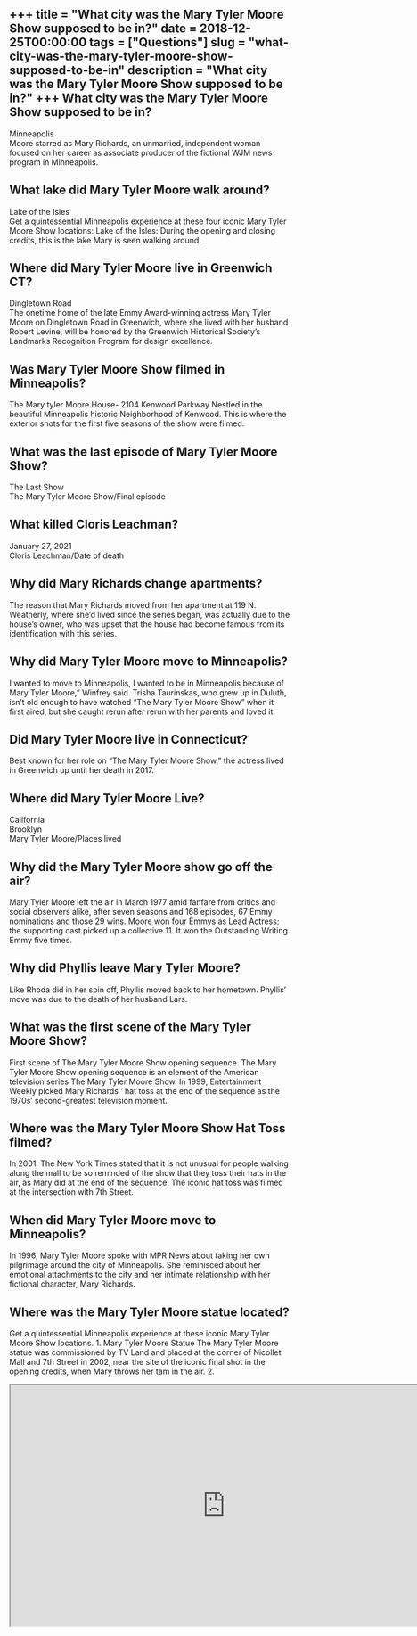 +++
title = "What city was the Mary Tyler Moore Show supposed to be in?"
date = 2018-12-25T00:00:00
tags = ["Questions"]
slug = "what-city-was-the-mary-tyler-moore-show-supposed-to-be-in"
description = "What city was the Mary Tyler Moore Show supposed to be in?"
+++
What city was the Mary Tyler Moore Show supposed to be in?
----------------------------------------------------------

Minneapolis  
Moore starred as Mary Richards, an unmarried, independent woman focused on her career as associate producer of the fictional WJM news program in Minneapolis.

What lake did Mary Tyler Moore walk around?
-------------------------------------------

Lake of the Isles  
Get a quintessential Minneapolis experience at these four iconic Mary Tyler Moore Show locations: Lake of the Isles: During the opening and closing credits, this is the lake Mary is seen walking around.

Where did Mary Tyler Moore live in Greenwich CT?
------------------------------------------------

Dingletown Road  
The onetime home of the late Emmy Award-winning actress Mary Tyler Moore on Dingletown Road in Greenwich, where she lived with her husband Robert Levine, will be honored by the Greenwich Historical Society’s Landmarks Recognition Program for design excellence.

Was Mary Tyler Moore Show filmed in Minneapolis?
------------------------------------------------

The Mary tyler Moore House- 2104 Kenwood Parkway Nestled in the beautiful Minneapolis historic Neighborhood of Kenwood. This is where the exterior shots for the first five seasons of the show were filmed.

What was the last episode of Mary Tyler Moore Show?
---------------------------------------------------

The Last Show  
The Mary Tyler Moore Show/Final episode

What killed Cloris Leachman?
----------------------------

January 27, 2021  
Cloris Leachman/Date of death

Why did Mary Richards change apartments?
----------------------------------------

The reason that Mary Richards moved from her apartment at 119 N. Weatherly, where she’d lived since the series began, was actually due to the house’s owner, who was upset that the house had become famous from its identification with this series.

Why did Mary Tyler Moore move to Minneapolis?
---------------------------------------------

I wanted to move to Minneapolis, I wanted to be in Minneapolis because of Mary Tyler Moore,” Winfrey said. Trisha Taurinskas, who grew up in Duluth, isn’t old enough to have watched “The Mary Tyler Moore Show” when it first aired, but she caught rerun after rerun with her parents and loved it.

Did Mary Tyler Moore live in Connecticut?
-----------------------------------------

Best known for her role on “The Mary Tyler Moore Show,” the actress lived in Greenwich up until her death in 2017.

Where did Mary Tyler Moore Live?
--------------------------------

 California  
Brooklyn  
Mary Tyler Moore/Places lived

Why did the Mary Tyler Moore show go off the air?
-------------------------------------------------

Mary Tyler Moore left the air in March 1977 amid fanfare from critics and social observers alike, after seven seasons and 168 episodes, 67 Emmy nominations and those 29 wins. Moore won four Emmys as Lead Actress; the supporting cast picked up a collective 11. It won the Outstanding Writing Emmy five times.

Why did Phyllis leave Mary Tyler Moore?
---------------------------------------

Like Rhoda did in her spin off, Phyllis moved back to her hometown. Phyllis’ move was due to the death of her husband Lars.

What was the first scene of the Mary Tyler Moore Show?
------------------------------------------------------

First scene of The Mary Tyler Moore Show opening sequence. The Mary Tyler Moore Show opening sequence is an element of the American television series The Mary Tyler Moore Show. In 1999, Entertainment Weekly picked Mary Richards ‘ hat toss at the end of the sequence as the 1970s’ second-greatest television moment.

Where was the Mary Tyler Moore Show Hat Toss filmed?
----------------------------------------------------

In 2001, The New York Times stated that it is not unusual for people walking along the mall to be so reminded of the show that they toss their hats in the air, as Mary did at the end of the sequence. The iconic hat toss was filmed at the intersection with 7th Street.

When did Mary Tyler Moore move to Minneapolis?
----------------------------------------------

In 1996, Mary Tyler Moore spoke with MPR News about taking her own pilgrimage around the city of Minneapolis. She reminisced about her emotional attachments to the city and her intimate relationship with her fictional character, Mary Richards.

Where was the Mary Tyler Moore statue located?
----------------------------------------------

Get a quintessential Minneapolis experience at these iconic Mary Tyler Moore Show locations. 1. Mary Tyler Moore Statue The Mary Tyler Moore statue was commissioned by TV Land and placed at the corner of Nicollet Mall and 7th Street in 2002, near the site of the iconic final shot in the opening credits, when Mary throws her tam in the air. 2.

<iframe allow="accelerometer; autoplay; clipboard-write; encrypted-media; gyroscope; picture-in-picture" allowfullscreen="" class="__youtube_prefs__  epyt-is-override  no-lazyload" data-no-lazy="1" data-origheight="433" data-origwidth="770" data-skipgform_ajax_framebjll="" height="433" id="_ytid_13574" loading="lazy" src="https://www.youtube.com/embed/U9A3-xvj_Y4?enablejsapi=1&autoplay=0&cc_load_policy=0&cc_lang_pref=&iv_load_policy=1&loop=0&modestbranding=0&rel=1&fs=1&playsinline=0&autohide=2&theme=dark&color=red&controls=1&" title="YouTube player" width="770"></iframe>